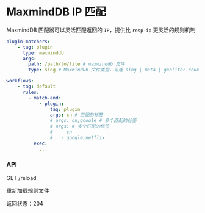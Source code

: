 # MaxmindDB IP 匹配

MaxmindDB 匹配器可以灵活匹配返回的 ```IP```，提供比 ```resp-ip``` 更灵活的规则机制

```yaml
plugin-matchers:
    - tag: plugin
      type: maxminddb
      args:
        path: /path/to/file # maxminddb 文件
        type: sing # MaxmindDB 文件类型，可选 sing | meta | geolite2-country

workflows:
    - tag: default
      rules:
        - match-and:
            - plugin:
                tag: plugin
                args: cn # 匹配的标签
                # args: cn,google # 多个匹配的标签
                # args: # 多个匹配的标签
                #   - cn
                #   - google,netflix
          exec:
            ...
```

### API

GET /reload

重新加载规则文件

返回状态：204
